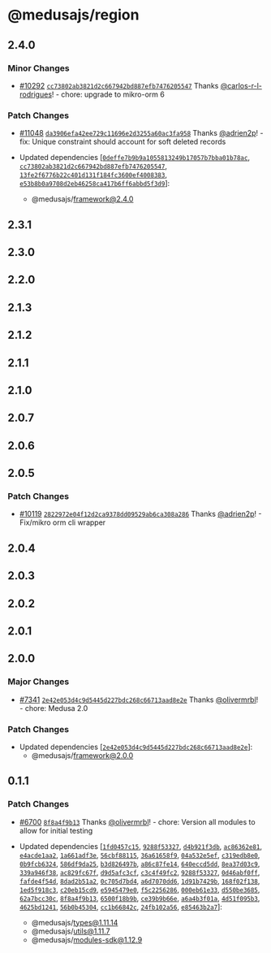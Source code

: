 # @medusajs/region

## 2.4.0

### Minor Changes

- [#10292](https://github.com/medusajs/medusa/pull/10292) [`cc73802ab3821d2c667942bd887efb7476205547`](https://github.com/medusajs/medusa/commit/cc73802ab3821d2c667942bd887efb7476205547) Thanks [@carlos-r-l-rodrigues](https://github.com/carlos-r-l-rodrigues)! - chore: upgrade to mikro-orm 6

### Patch Changes

- [#11048](https://github.com/medusajs/medusa/pull/11048) [`da3906efa42ee729c11696e2d3255a60ac3fa958`](https://github.com/medusajs/medusa/commit/da3906efa42ee729c11696e2d3255a60ac3fa958) Thanks [@adrien2p](https://github.com/adrien2p)! - fix: Unique constraint should account for soft deleted records

- Updated dependencies [[`0deffe7b9b9a1055813249b17057b7bba01b78ac`](https://github.com/medusajs/medusa/commit/0deffe7b9b9a1055813249b17057b7bba01b78ac), [`cc73802ab3821d2c667942bd887efb7476205547`](https://github.com/medusajs/medusa/commit/cc73802ab3821d2c667942bd887efb7476205547), [`13fe2f6776b22c401d131f184fc3600ef4008383`](https://github.com/medusajs/medusa/commit/13fe2f6776b22c401d131f184fc3600ef4008383), [`e53b8b0a9708d2eb46258ca417b6ff6abbd5f3d9`](https://github.com/medusajs/medusa/commit/e53b8b0a9708d2eb46258ca417b6ff6abbd5f3d9)]:
  - @medusajs/framework@2.4.0

## 2.3.1

## 2.3.0

## 2.2.0

## 2.1.3

## 2.1.2

## 2.1.1

## 2.1.0

## 2.0.7

## 2.0.6

## 2.0.5

### Patch Changes

- [#10119](https://github.com/medusajs/medusa/pull/10119) [`2822972e04f12d2ca9378dd09529ab6ca308a286`](https://github.com/medusajs/medusa/commit/2822972e04f12d2ca9378dd09529ab6ca308a286) Thanks [@adrien2p](https://github.com/adrien2p)! - Fix/mikro orm cli wrapper

## 2.0.4

## 2.0.3

## 2.0.2

## 2.0.1

## 2.0.0

### Major Changes

- [#7341](https://github.com/medusajs/medusa/pull/7341) [`2e42e053d4c9d5445d227bdc268c66713aad8e2e`](https://github.com/medusajs/medusa/commit/2e42e053d4c9d5445d227bdc268c66713aad8e2e) Thanks [@olivermrbl](https://github.com/olivermrbl)! - chore: Medusa 2.0

### Patch Changes

- Updated dependencies [[`2e42e053d4c9d5445d227bdc268c66713aad8e2e`](https://github.com/medusajs/medusa/commit/2e42e053d4c9d5445d227bdc268c66713aad8e2e)]:
  - @medusajs/framework@2.0.0

## 0.1.1

### Patch Changes

- [#6700](https://github.com/medusajs/medusa/pull/6700) [`8f8a4f9b13`](https://github.com/medusajs/medusa/commit/8f8a4f9b1353087d98f6cc75346d43a7f49901a8) Thanks [@olivermrbl](https://github.com/olivermrbl)! - chore: Version all modules to allow for initial testing

- Updated dependencies [[`1fd0457c15`](https://github.com/medusajs/medusa/commit/1fd0457c153b2ef7657c052878d8e5364e1b324a), [`9288f53327`](https://github.com/medusajs/medusa/commit/9288f53327b8ce617af92ed8d14d9459cbfeb13c), [`d4b921f3db`](https://github.com/medusajs/medusa/commit/d4b921f3dbe0a38f1565a8de759996c70798d58e), [`ac86362e81`](https://github.com/medusajs/medusa/commit/ac86362e81d8523cb8e3dfad026fc94658513018), [`e4acde1aa2`](https://github.com/medusajs/medusa/commit/e4acde1aa2eb57f07e6692fe8b61f728948b9a96), [`1a661adf3e`](https://github.com/medusajs/medusa/commit/1a661adf3ef4991aa6e237dd894b6a5c47cd4aca), [`56cbf88115`](https://github.com/medusajs/medusa/commit/56cbf88115994adea7037c3f2814f0c96af3cfc0), [`36a61658f9`](https://github.com/medusajs/medusa/commit/36a61658f969a7b19c84a1e621ad1464927cafb1), [`04a532e5ef`](https://github.com/medusajs/medusa/commit/04a532e5efabbf75b1e4155520b1da175b686ffc), [`c319edb8e0`](https://github.com/medusajs/medusa/commit/c319edb8e0ecd13d086652147667916e5abab2d8), [`0b9fcb6324`](https://github.com/medusajs/medusa/commit/0b9fcb6324eee9f2556c7e6317775fae93b12a47), [`586df9da25`](https://github.com/medusajs/medusa/commit/586df9da250e492442769f5bac2f8b3de1d46f05), [`b3d826497b`](https://github.com/medusajs/medusa/commit/b3d826497b3dae5e1b26b7924706c24fd5e87ca5), [`a86c87fe14`](https://github.com/medusajs/medusa/commit/a86c87fe1442afce9285e39255914e01012b4449), [`640eccd5dd`](https://github.com/medusajs/medusa/commit/640eccd5ddbb163e0f987ce6c772f1129c2e2632), [`8ea37d03c9`](https://github.com/medusajs/medusa/commit/8ea37d03c914a5004a3e42770668b2d1f7f8f564), [`339a946f38`](https://github.com/medusajs/medusa/commit/339a946f389033c21e05338f9dbf07d88e140533), [`ac829fc67f`](https://github.com/medusajs/medusa/commit/ac829fc67f7495b08f28e55923c59f0fd6320311), [`d9d5afc3cf`](https://github.com/medusajs/medusa/commit/d9d5afc3cfc29221d0e65bff7b78474a8fb8f31f), [`c3c4f49fc2`](https://github.com/medusajs/medusa/commit/c3c4f49fc2126f950e69e291ca939ca88a15afd3), [`9288f53327`](https://github.com/medusajs/medusa/commit/9288f53327b8ce617af92ed8d14d9459cbfeb13c), [`0d46abf0ff`](https://github.com/medusajs/medusa/commit/0d46abf0ffa4c5e03bf7d2a9cdf1db828a76bea8), [`fafde4f54d`](https://github.com/medusajs/medusa/commit/fafde4f54d3ef75a7d382e6cbf94e38b3deae99b), [`8dad2b51a2`](https://github.com/medusajs/medusa/commit/8dad2b51a26c4c3c14a6c95f70424c8bef2ad63e), [`0c705d7bd4`](https://github.com/medusajs/medusa/commit/0c705d7bd41a768c48017ae95b3c8414d96c6acb), [`a6d7070dd6`](https://github.com/medusajs/medusa/commit/a6d7070dd669c21ea19d70434d42c2f8167dc309), [`1d91b7429b`](https://github.com/medusajs/medusa/commit/1d91b7429beebd6f09d5027f7f7e1fe74ce3a8ff), [`168f02f138`](https://github.com/medusajs/medusa/commit/168f02f138ad101e1013f2c8c3f8dc19de12accf), [`1ed5f918c3`](https://github.com/medusajs/medusa/commit/1ed5f918c31794a70aca4a4e4cd83cf456593baa), [`c20eb15cd9`](https://github.com/medusajs/medusa/commit/c20eb15cd9b1bd90c8d01f68eca6f0f181cd902d), [`e5945479e0`](https://github.com/medusajs/medusa/commit/e5945479e091d9560ae3e7240306a31031ef4584), [`f5c2256286`](https://github.com/medusajs/medusa/commit/f5c22562867f412040f8bc6c55ab5de3a3735e62), [`000eb61e33`](https://github.com/medusajs/medusa/commit/000eb61e33e0302db95ee6ad1656ea9b430ed471), [`d550be3685`](https://github.com/medusajs/medusa/commit/d550be3685423218d47a20c57a5e06758f4a961a), [`62a7bcc30c`](https://github.com/medusajs/medusa/commit/62a7bcc30cbc7b234b2b51d7858439951a84edeb), [`8f8a4f9b13`](https://github.com/medusajs/medusa/commit/8f8a4f9b1353087d98f6cc75346d43a7f49901a8), [`6500f18b9b`](https://github.com/medusajs/medusa/commit/6500f18b9b80c5c9c473489e7e740d55dca74303), [`ce39b9b66e`](https://github.com/medusajs/medusa/commit/ce39b9b66e8c277ec0691ea6d0a950003be09cc1), [`a6a4b3f01a`](https://github.com/medusajs/medusa/commit/a6a4b3f01a6d2bd97b1580c59134279a1b033a5d), [`4d51f095b3`](https://github.com/medusajs/medusa/commit/4d51f095b3f98f468cefb760512563f7b77bb9cf), [`4625bd1241`](https://github.com/medusajs/medusa/commit/4625bd12416275b09c22cde4a09cb0f68df5d7c1), [`56b0b45304`](https://github.com/medusajs/medusa/commit/56b0b4530401a6ec5aa155874d371e45bb388fe2), [`cc1b66842c`](https://github.com/medusajs/medusa/commit/cc1b66842cbb37c6eab84e2d8b74844c214f38d7), [`24fb102a56`](https://github.com/medusajs/medusa/commit/24fb102a564b1253d1f8b039bb1e435cc5312fbb), [`e85463b2a7`](https://github.com/medusajs/medusa/commit/e85463b2a717751de2e21c39a4c745449b31affe)]:
  - @medusajs/types@1.11.14
  - @medusajs/utils@1.11.7
  - @medusajs/modules-sdk@1.12.9
